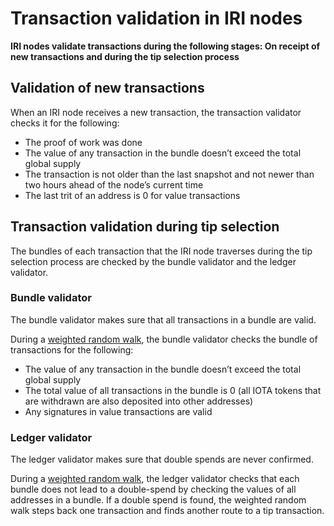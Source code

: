 # Transaction validation in IRI nodes

**IRI nodes validate transactions during the following stages: On receipt of new transactions and during the tip selection process**

## Validation of new transactions

When an IRI node receives a new transaction, the transaction validator checks it for the following:

- The proof of work was done
- The value of any transaction in the bundle doesn’t exceed the total global supply
- The transaction is not older than the last snapshot and not newer than two hours ahead of the node’s current time
- The last trit of an address is 0 for value transactions

## Transaction validation during tip selection

The bundles of each transaction that the IRI node traverses during the tip selection process are checked by the bundle validator and the ledger validator.

### Bundle validator

The bundle validator makes sure that all transactions in a bundle are valid.

During a [weighted random walk](../concepts/tip-selection.md), the bundle validator checks the bundle of transactions for the following:

- The value of any transaction in the bundle doesn’t exceed the total global supply
- The total value of all transactions in the bundle is 0 (all IOTA tokens that are withdrawn are also deposited into other addresses)
- Any signatures in value transactions are valid

### Ledger validator

The ledger validator makes sure that double spends are never confirmed.

During a [weighted random walk](../concepts/tip-selection.md), the ledger validator checks that each bundle does not lead to a double-spend by checking the values of all addresses in a bundle. If a double spend is found, the weighted random walk steps back one transaction and finds another route to a tip transaction.
